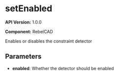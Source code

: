 # setEnabled

**API Version:** 1.0.0

**Component:** RebelCAD

Enables or disables the constraint detector

## Parameters

- **enabled**: Whether the detector should be enabled


